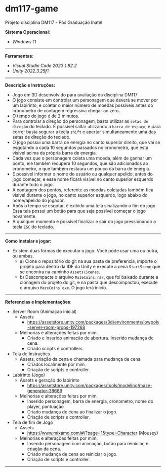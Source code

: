 # dm117-game
Projeto disciplina DM117 - Pós Graduação Inatel

**Sistema Operacional:**

- *Windows 11*

---

**Ferramentas:**

- *Visual Studio Code 2023 1.82.2*
- *Unity 2022.3.25f1*

---

**Descrição e Instruções:**

- Jogo em 3D desenvolvido para avaliação da disciplina DM117
- O jogo consiste em controlar um personagem que deverá se mover por um labirinto, e coletar o maior número de moedas possíveis antes do cronometro de contagem regressiva chegar ao zero.
- O tempo do jogo é de 2 minutos.
- Para controlar a direção do personagem, basta utilizar as `setas de direção` do teclado. É possível saltar utilizando a `barra de espaço`, e para correr basta segurar a tecla `shift` e apertar simultaneamente uma das setas de direção do teclado.
- O jogo possui uma barra de energia no canto superior direito, que vai se esgotando a cada 10 segundos passados no cronometro, que está visivel acima da própria barra de energia.
- Cada vez que o personagem coleta uma moeda, além de ganhar um ponto, ele também recupera 10 segundos, que são adicionados ao cronometro, o que também restaura um pouco da barra de energia.
- É possível informar o nome do usuário ou qualquer apelido, antes do jogo começar, e esse nome ficará visível no canto superior esquerdo durante todo o jogo.
- A contagem dos pontos, referente as moedas coletadas também fica visivel durante o jogo, no canto superior esquerdo, logo abaixo do nome/apelido do jogador.
- Após o tempo se esgotar, é exibido uma tela sinalizando o fim do jogo. Essa tela possui um botão para que seja possível começar o jogo novamente.
- A qualquer momento é possível finalizar e sair do jogo pressionando a tecla `ESC` do teclado.

---

**Como instalar e jogar:**

- Existem duas formas de executar o jogo. Você pode usar uma ou outra, ou ambas.
  -  a) Clone o repositório do git na sua pasta de preferencia, importe o projeto para dentro da IDE do Unity e execute a cena `StartScene` que se encontra na caminho `Assets\Scenes`.
  -  b) Descompacte o arquivo `MazeCoins.rar`, que foi baixado durante a clonagem do projeto do git, e na pasta que descompactou, execute o arquivo `MazeCoins.exe`. O jogo terá inicio.
  		
---

**Referencias e Implementações:**

- Server Room (Animaçao inicial)
  - Assets
    - https://assetstore.unity.com/packages/3d/environments/lowpoly-server-room-props-197268
  - Melhorias e alterações feitas por mim.
    - Criado e inserido animação de abertura. Inserido mudança de cena.
    - Criado scripts e controllers.
- Tela de Instruções
  - Assets, criação da cena e chamada para mudança de cena
    - Criados localmente por mim.
    - Criação de scripts e controller.
- Labirinto (Jogo)
  - Assets e geração do labirinto
    - https://assetstore.unity.com/packages/tools/modeling/maze-generator-38689
  - Melhorias e alterações feitas por mim.
    - Inserido personagem, barra de energia, cronometro, nome do player, pontuação
    - Criado mudança de cena ao finalizar o jogo.
    - Criação de scripts e controller.
- Tela de fim de Jogo
  - Assets
    - https://www.mixamo.com/#/?page=1&type=Character (Mousey)
  - Melhorias e alterações feitas por mim.
    - Inserido personagem com animação, botão para reiniciar, e criação da cena.
    - Criado mudança de cena ao reiniciar o jogo.
    - Criação de scripts e controller.

---

